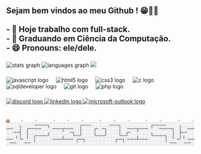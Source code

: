 <h2 align="left"><br>Sejam bem vindos ao meu Github ! 😁👋🏾 <br><br>- 🔭 Hoje trabalho com full-stack.<br>- 🌱 Graduando em Ciência da Computação.<br>- 😄 Pronouns: ele/dele.</h2>

###

<div align="left">
  <img src="https://github-readme-stats.vercel.app/api?username=Thebestgeracao&hide_title=false&hide_rank=false&show_icons=true&include_all_commits=true&count_private=true&disable_animations=false&theme=midnight-purple&locale=en&hide_border=false" height="150" alt="stats graph"  />
  <img src="https://github-readme-stats.vercel.app/api/top-langs?username=Thebestgeracao&locale=en&hide_title=false&layout=compact&card_width=320&langs_count=5&theme=midnight-purple&hide_border=false" height="150" alt="languages graph"  />
  <img align-right="center" height="200" src="https://github.com/user-attachments/assets/cf3573f7-b312-4abe-9cf4-2b15df8e9552"  />
  
</div>

###

<div align="left">
  <img src="https://cdn.jsdelivr.net/gh/devicons/devicon/icons/javascript/javascript-original.svg" height="30" alt="javascript logo"  />
  <img width="12" />
  <img src="https://cdn.jsdelivr.net/gh/devicons/devicon/icons/html5/html5-original.svg" height="30" alt="html5 logo"  />
  <img width="12" />
  <img src="https://cdn.jsdelivr.net/gh/devicons/devicon/icons/css3/css3-original.svg" height="30" alt="css3 logo"  />
  <img width="12" />
  <img src="https://cdn.jsdelivr.net/gh/devicons/devicon/icons/c/c-original.svg" height="30" alt="c logo"  />
  <img width="12" />
  <img src="https://cdn.jsdelivr.net/gh/devicons/devicon@latest/icons/sqldeveloper/sqldeveloper-original.svg" height="30" alt="sqldeveloper logo"/>
  <img width="12" />
  <img src="https://cdn.jsdelivr.net/gh/devicons/devicon/icons/git/git-original.svg" height="30" alt="git logo"  />
  <img width="12" />
  <img src="https://skillicons.dev/icons?i=php" height="30" alt="php logo"  />
  <img width="12" />
</div>

###

<div align="left">
  <a href="https://discord.com/channels/@matheus_developer" target="_blank">
    <img src="https://img.shields.io/static/v1?message=Discord&logo=discord&label=&color=7289DA&logoColor=white&labelColor=&style=for-the-badge" height="35" alt="discord logo"  />
  </a>
  <a href="https://www.linkedin.com/in/matheus-de-jesus-costa-7b6709174/" target="_blank">
    <img src="https://img.shields.io/static/v1?message=LinkedIn&logo=linkedin&label=&color=0077B5&logoColor=white&labelColor=&style=for-the-badge" height="35" alt="linkedin logo"  />
  </a>
  <a href="matheuscostajesus@hotmail.com" target="_blank">
    <img src="https://img.shields.io/static/v1?message=Outlook&logo=microsoft-outlook&label=&color=0078D4&logoColor=white&labelColor=&style=for-the-badge" height="35" alt="microsoft-outlook logo"  />
  </a>
</div>

###

<br clear="both">

<picture>
  <source media="(prefers-color-scheme: dark)" srcset="https://raw.githubusercontent.com/Thebestgeracao/Thebestgeracao/output/pacman-contribution-graph-dark.svg">
  <source media="(prefers-color-scheme: light)" srcset="https://raw.githubusercontent.com/Thebestgeracao/Thebestgeracao/output/pacman-contribution-graph.svg">
  <img alt="pacman contribution graph" src="https://raw.githubusercontent.com/Thebestgeracao/Thebestgeracao/output/pacman-contribution-graph.svg">
</picture>

###
          
          
